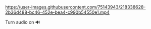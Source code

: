 

https://user-images.githubusercontent.com/75143943/218338628-2b36d488-bc46-452e-bea4-c990b54550e1.mp4


Turn audio on 🔊
